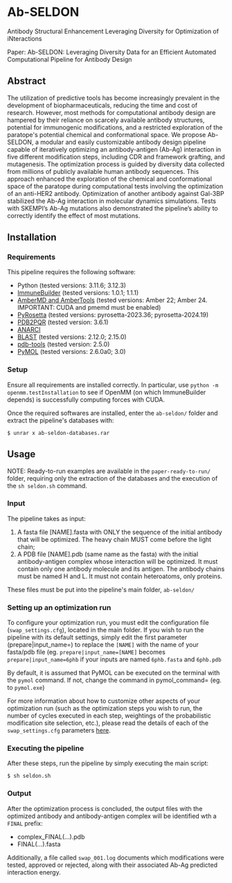 # Ab-SELDON
Antibody Structural Enhancement Leveraging Diversity for Optimization of iNteractions

Paper: Ab-SELDON: Leveraging Diversity Data for an Efficient Automated Computational Pipeline for Antibody Design

## Abstract
The utilization of predictive tools has become increasingly prevalent in the development of biopharmaceuticals, reducing the time and cost of research. However, most methods for computational antibody design are hampered by their reliance on scarcely available antibody structures, potential for immunogenic modifications, and a restricted exploration of the paratope's potential chemical and conformational space. We propose Ab-SELDON, a modular and easily customizable antibody design pipeline capable of iteratively optimizing an antibody-antigen (Ab-Ag) interaction in five different modification steps, including CDR and framework grafting, and mutagenesis. The optimization process is guided by diversity data collected from millions of publicly available human antibody sequences. This approach enhanced the exploration of the chemical and conformational space of the paratope during computational tests involving the optimization of an anti-HER2 antibody. Optimization of another antibody against Gal-3BP stabilized the Ab-Ag interaction in molecular dynamics simulations. Tests with SKEMPI’s Ab-Ag mutations also demonstrated the pipeline’s ability to correctly identify the effect of most mutations.


## Installation

### Requirements

This pipeline requires the following software:
- Python (tested versions: 3.11.6; 3.12.3)
-	[ImmuneBuilder](https://github.com/oxpig/ImmuneBuilder) (tested versions: 1.0.1; 1.1.1)
-	[AmberMD and AmberTools](https://ambermd.org/GetAmber.php) (tested versions: Amber 22; Amber 24. IMPORTANT: CUDA and pmemd must be enabled)
-	[PyRosetta](https://www.pyrosetta.org/downloads#h.6vttn15ac69d) (tested versions: pyrosetta-2023.36; pyrosetta-2024.19)
-	[PDB2PQR](https://pdb2pqr.readthedocs.io/en/latest/getting.html#python-package-installer-pip) (tested version: 3.6.1)
-	[ANARCI](https://github.com/oxpig/ANARCI) 
-	[BLAST](https://www.ncbi.nlm.nih.gov/books/NBK52640/) (tested versions: 2.12.0; 2.15.0)
-	[pdb-tools](https://github.com/haddocking/pdb-tools) (tested version: 2.5.0)
-	[PyMOL](https://github.com/schrodinger/pymol-open-source) (tested versions: 2.6.0a0; 3.0)

### Setup

Ensure all requirements are installed correctly. In particular, use `python -m openmm.testInstallation` to see if OpenMM (on which ImmuneBuilder depends) is successfully computing forces with CUDA.

Once the required softwares are installed, enter the `ab-seldon/` folder and extract the pipeline's databases with:

` $ unrar x ab-seldon-databases.rar `


## Usage
NOTE: Ready-to-run examples are available in the `paper-ready-to-run/` folder, requiring only the extraction of the databases and the execution of the `sh seldon.sh` command.

### Input
The pipeline takes as input:
1) A fasta file [NAME].fasta with ONLY the sequence of the initial antibody that will be optimized. The heavy chain MUST come before the light chain;
2) A PDB file [NAME].pdb (same name as the fasta) with the initial antibody-antigen complex whose interaction will be optimized. It must contain only one antibody molecule and its antigen. The antibody chains must be named H and L. It must not contain heteroatoms, only proteins.

These files must be put into the pipeline's main folder, `ab-seldon/`

### Setting up an optimization run
To configure your optimization run, you must edit the configuration file (`swap_settings.cfg`), located in the main folder. If you wish to run the pipeline with its default settings, simply edit the first parameter (prepare|input_name=) to replace the `[NAME]` with the name of your fasta/pdb file (eg. `prepare|input_name=[NAME]` becomes `prepare|input_name=6phb` if your inputs are named `6phb.fasta` and `6phb.pdb`

By default, it is assumed that PyMOL can be executed on the terminal with the `pymol` command. If not, change the command in pymol_command= (eg. to `pymol.exe`)

For more information about how to customize other aspects of your optimization run (such as the optimization steps you wish to run, the number of cycles executed in each step, weightings of the probabilistic modification site selection, etc.), please read the details of each of the `swap_settings.cfg` parameters [here](https://github.com/SFBBGroup/Ab-SELDON/blob/main/configuration_file_instructions.md).

### Executing the pipeline
After these steps, run the pipeline by simply executing the main script:

` $ sh seldon.sh `

### Output
After the optimization process is concluded, the output files with the optimized antibody and antibody-antigen complex will be identified wth a `FINAL` prefix:

- complex_FINAL(...).pdb
- FINAL(...).fasta

Additionally, a file called `swap_001.log` documents which modifications were tested, approved or rejected, along with their associated Ab-Ag predicted interaction energy. 
